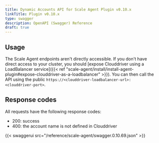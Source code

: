 ```yaml
---
title: Dynamic Accounts API for Scale Agent Plugin v0.10.x
linkTitle: Plugin v0.10.x
type: swagger
description: OpenAPI (Swagger) Reference 
draft: true
---
```



## Usage 

The Scale Agent endpoints aren't directly accessible. If you don't have direct access to your cluster, you should [expose Clouddriver using a LoadBalancer service]({{< ref "scale-agent/install/install-agent-plugin#expose-clouddriver-as-a-loadbalancer" >}}). You can then call the API using the public `https://<clouddriver-loadbalancer-url>:<clouddriver-port>`. 

## Response codes

All requests have the following response codes:

* 200: success
* 400: the account name is not defined in Clouddriver


{{< swaggerui src="/reference/scale-agent/swagger.0.10.69.json" >}}